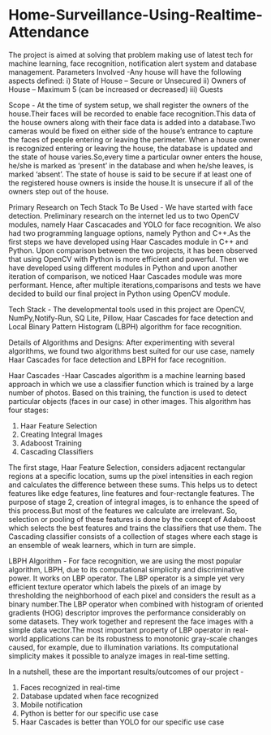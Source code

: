 # Home-Surveillance-Using-Realtime-Attendance
The project is aimed at solving that problem making use of latest tech for machine learning, face recognition, notification alert system and database management.
Parameters Involved -Any house will have the following aspects defined:
i) State of House – Secure or Unsecured
ii) Owners of House – Maximum 5 (can be increased or decreased)
iii) Guests

Scope -
At the time of system setup, we shall register the owners of the house.Their faces will be recorded to enable face recognition.This data of the house owners along with their face data is added into a database.Two cameras would be fixed on either side of the house’s entrance to
capture the faces of people entering or leaving the perimeter. When a house owner is recognized entering or leaving the house, the database is updated and the state of house varies.So,every time a particular owner enters the house, he/she is marked as ‘present’ in the database and when he/she leaves, is marked ‘absent’. The state of house is said to be secure if at least one of the registered house owners is inside the house.It is unsecure if all of the owners step out of the house. 

Primary Research on Tech Stack To Be Used -
We have started with face detection. Preliminary research on the internet led us to two OpenCV modules, namely Haar Cascacades and YOLO for face recognition. We also had two programming language options, namely Python and C++.As the first steps we have developed using Haar Cascades module in C++ and Python. Upon comparison between the two projects, it has been observed that using OpenCV with Python is more efficient and powerful. Then we have developed using different modules in Python and upon another iteration of comparison, we noticed Haar Cascades module was more performant. Hence, after multiple iterations,comparisons and tests we have decided to build our final project in Python using OpenCV module.

Tech Stack -
The developmental tools used in this project are OpenCV, NumPy,Notify-Run, SQ Lite, Pillow, Haar Cascades for face detection and Local
Binary Pattern Histogram (LBPH) algorithm for face recognition.

Details of Algorithms and Designs:
After experimenting with several algorithms, we found two algorithms best suited for our use case, namely Haar Cascades for face detection
and LBPH for face recognition.

Haar Cascades -Haar Cascades algorithm is a machine learning based approach in which we use a classifier function which is trained by a large number of photos. Based on this training, the function is used to detect particular objects (faces in our case) in other images. This algorithm has four stages:

1. Haar Feature Selection
2. Creating Integral Images
3. Adaboost Training
4. Cascading Classifiers

The first stage, Haar Feature Selection, considers adjacent rectangular regions at a specific location, sums up the pixel intensities in each region and calculates the difference between these sums. This helps us to detect features like edge features, line features and four-rectangle features. The purpose of stage 2, creation of integral images, is to enhance the speed of this process.But most of the features we calculate are irrelevant. So, selection or pooling of these features is done by the concept of Adaboost which selects the best features and trains the classifiers that use them. The Cascading classifier consists of a collection of stages where each stage is an ensemble of weak learners, which in turn are simple.

LBPH Algorithm -
For face recognition, we are using the most popular algorithm, LBPH, due to its computational simplicity and discriminative power. It works on LBP operator. The LBP operator is a simple yet very efficient texture operator which labels the pixels of an image by thresholding the
neighborhood of each pixel and considers the result as a binary number.The LBP operator when combined with histogram of oriented gradients
(HOG) descriptor improves the performance considerably on some datasets. They work together and represent the face images with a
simple data vector.The most important property of LBP operator in real-world
applications can be its robustness to monotonic gray-scale changes caused, for example, due to illumination variations. Its computational
simplicity makes it possible to analyze images in real-time setting.

In a nutshell, these are the important results/outcomes of our project -
1. Faces recognized in real-time
2. Database updated when face recognized
3. Mobile notification
4. Python is better for our specific use case
5. Haar Cascades is better than YOLO for our specific use case
